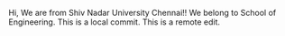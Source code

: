 Hi, We are from Shiv Nadar University Chennai!!
We belong to School of Engineering.
This is a local commit.
This is a remote edit.


